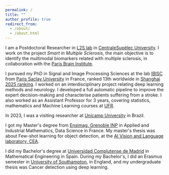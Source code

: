 ```yaml
---
permalink: /
title: ""
author_profile: true
redirect_from: 
  - /about/
  - /about.html
---
```


I am a Postdoctoral Researcher in [L2S lab](https://l2s.centralesupelec.fr/) in [CentraleSupélec University](https://www.centralesupelec.fr/en/). I work on the project *Smart in Multiple Sclerosis*, the main objective is to identify the multimodal biomarkers related with multiple sclerosis, in collaboration with the [Paris Brain Institute](https://parisbraininstitute.org/).

I pursued my PhD in Signal and Image Processing Sciences at the lab [IBISC](https://www.ibisc.univ-evry.fr/en/) from [Paris Saclay University](https://www.universite-paris-saclay.fr/en) in France, ranked 13th worldwide in [Shanghai 2025 ranking](https://www.shanghairanking.com/news/arwu/2025). I worked on an interdisciplinary project relating deep learning methods and neurology. I developed a full automatic pipeline to improve the expert decision-making and characterise patients suffering from a stroke. I also worked as an Assistant Professor for 3 years, covering statistics, mathematics and Machine Learning courses at [UFR](https://www.univ-evry.fr/universite/organisation/composantes/stockage-des-ufrs/ufr-sciences-fondamentales-et-appliquees.html).

In 2023, I was a visiting researcher at [Unicamp University](https://unicamp.br/en/) in Brazil. 

I got my Master's degree from [Ensimag, Grenoble INP](https://ensimag.grenoble-inp.fr/en) in Applied and Industrial Mathematics, Data Science in France. My master's thesis was about Few-shot learning for object detection, at the  [AI Vision and Language laboratory, CEA](https://kalisteo.cea.fr/index.php/ai/). 

I did my Bachelor's degree at [Universidad Complutense de Madrid](https://www.ucm.es/) in Mathematical Engineering in Spain. During my Bachelor's, I did an Erasmus semester in [University of Southampton](https://www.southampton.ac.uk/), in England, and my undergraduate thesis was Cancer detection using deep learning.





